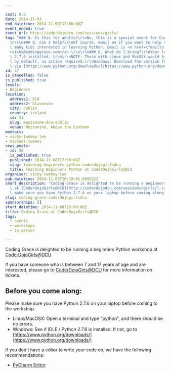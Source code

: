 ```yaml
---

cost: 0.0
date: 2014-11-03
end_datetime: 2014-11-08T12:00:00Z
event_ended: true
event_url: http://coderdojodcu.com/sessions/girls/
faq: "### Q. Is this for adults?\r\nNo, this is a special event for Coder Dojo kids.\r\
  \n\r\n### Q. Can I help?\r\nOf course, email me if you want to help us out. We have\
  \ many kids interested in learning Python. Email is <a href=\"mailto:vicky@codinggrace.com\"\
  >vicky@codinggrace.com</a>.\r\n\r\n### Q. What do I bring?\r\nYour laptop with Python\
  \ 2.7.6 installed. \r\n\r\nNOTE: Those with Linux and MacOSX would have Python installed\
  \ by default, no action required.\r\nWindows: Download the version for your laptop\
  \ via [https://www.python.org/downloads/](https://www.python.org/downloads/)"
id: 37
is_cancelled: false
is_published: true
levels:
- Beginners
location:
  address1: DCU
  address2: Glasnevin
  city: dublin
  country: ireland
  id: 21
  slug: mezzanine-dcu-dublin
  venue: Mezzanine, Above the Canteen
mentors:
- vicky-twomey-lee
- michael-twomey
news_posts:
- id: 58
  is_published: true
  published: 2014-11-08T17:30:00Z
  slug: teaching-beginners-python-coderdojogirlsdcu
  title: Teaching Beginners Python at CoderDojoGirls@DCU
organiser: vicky-twomey-lee
pub_datetime: 2014-11-03T10:19:01.889262Z
short_description: "Coding Grace is delighted to be running a beginners Python workshop\
  \ at [CoderDojoGirls@DCU](http://coderdojodcu.com/sessions/girls/).\r\n\r\nPlease\
  \ make sure you have Python 2.7.6 on your laptop before coming along."
slug: coding-grace-coderdojogirlsdcu
sponsorships: []
start_datetime: 2014-11-08T10:00:00Z
title: Coding Grace at CoderDojoGirls@DCU
tags:
  - events
  - workshops
  - in-person

---
```


Coding Grace is delighted to be running a beginners Python workshop at [CoderDojoGirls@DCU](http://coderdojodcu.com/sessions/girls/).

If you have someone who is between 7 and 17 years of age and are interested, please go to [CoderDojoGirls@DCU](http://coderdojodcu.com/sessions/girls/) for more information on tickets.

## Before you come along:
Please make sure you have Python 2.7.6 on your laptop before coming to the workshop.

* Linux/MacOSX: Open a terminal and type "python", and there should be no errors.
* Windows: See if IDLE / Python 2.7.6 is installed. If not, go to [https://www.python.org/downloads/](https://www.python.org/downloads/)

If you don't have a editor to write your code on, we have the following recommendations:

* [PyCharm Editor](http://www.jetbrains.com/pycharm/download/)
